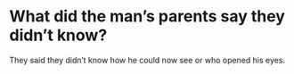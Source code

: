 # What did the man’s parents say they didn’t know?

They said they didn’t know how he could now see or who opened his eyes.
